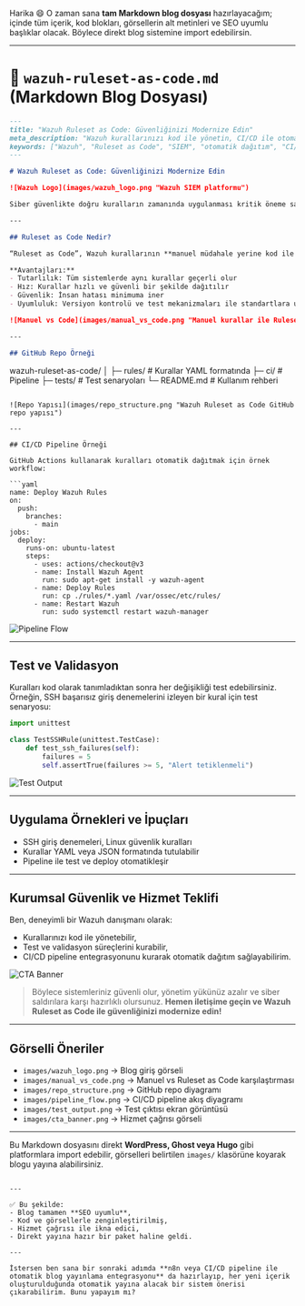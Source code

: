 Harika 😄 O zaman sana **tam Markdown blog dosyası** hazırlayacağım; içinde tüm içerik, kod blokları, görsellerin alt metinleri ve SEO uyumlu başlıklar olacak. Böylece direkt blog sistemine import edebilirsin.

---

# 📄 `wazuh-ruleset-as-code.md` (Markdown Blog Dosyası)

```markdown
---
title: "Wazuh Ruleset as Code: Güvenliğinizi Modernize Edin"
meta_description: "Wazuh kurallarınızı kod ile yönetin, CI/CD ile otomatik dağıtın ve sistemlerinizi güvenli tutun. Örnek GitHub repo ve pipeline ile adım adım rehber."
keywords: ["Wazuh", "Ruleset as Code", "SIEM", "otomatik dağıtım", "CI/CD", "güvenlik kuralları"]
---

# Wazuh Ruleset as Code: Güvenliğinizi Modernize Edin

![Wazuh Logo](images/wazuh_logo.png "Wazuh SIEM platformu")

Siber güvenlikte doğru kuralların zamanında uygulanması kritik öneme sahiptir. Wazuh, açık kaynaklı SIEM ve güvenlik izleme platformu olarak bu süreci kolaylaştırır. Ancak kuralları manuel yönetmek büyük ve dağıtık sistemlerde ciddi riskler taşır. İşte bu noktada **“Ruleset as Code”** yaklaşımı devreye giriyor ve GitHub + CI/CD ile birleştirildiğinde **tam otomatik, izlenebilir ve güvenli bir sistem** elde edersiniz.  

---

## Ruleset as Code Nedir?

“Ruleset as Code”, Wazuh kurallarının **manuel müdahale yerine kod ile yönetilmesi** yaklaşımıdır. Kurallar Git üzerinde tutulur, test edilir ve CI/CD pipeline’larıyla otomatik olarak tüm Wazuh sunucularına dağıtılır.  

**Avantajları:**
- Tutarlılık: Tüm sistemlerde aynı kurallar geçerli olur
- Hız: Kurallar hızlı ve güvenli bir şekilde dağıtılır
- Güvenlik: İnsan hatası minimuma iner
- Uyumluluk: Versiyon kontrolü ve test mekanizmaları ile standartlara uygunluk sağlanır

![Manuel vs Code](images/manual_vs_code.png "Manuel kurallar ile Ruleset as Code karşılaştırması")

---

## GitHub Repo Örneği

```

wazuh-ruleset-as-code/
│
├─ rules/                  # Kurallar YAML formatında
├─ ci/                     # Pipeline
├─ tests/                  # Test senaryoları
└─ README.md               # Kullanım rehberi

````

![Repo Yapısı](images/repo_structure.png "Wazuh Ruleset as Code GitHub repo yapısı")

---

## CI/CD Pipeline Örneği

GitHub Actions kullanarak kuralları otomatik dağıtmak için örnek workflow:

```yaml
name: Deploy Wazuh Rules
on:
  push:
    branches:
      - main
jobs:
  deploy:
    runs-on: ubuntu-latest
    steps:
      - uses: actions/checkout@v3
      - name: Install Wazuh Agent
        run: sudo apt-get install -y wazuh-agent
      - name: Deploy Rules
        run: cp ./rules/*.yaml /var/ossec/etc/rules/
      - name: Restart Wazuh
        run: sudo systemctl restart wazuh-manager
````

![Pipeline Flow](images/pipeline_flow.png "CI/CD pipeline akış diyagramı")

---

## Test ve Validasyon

Kuralları kod olarak tanımladıktan sonra her değişikliği test edebilirsiniz. Örneğin, SSH başarısız giriş denemelerini izleyen bir kural için test senaryosu:

```python
import unittest

class TestSSHRule(unittest.TestCase):
    def test_ssh_failures(self):
        failures = 5
        self.assertTrue(failures >= 5, "Alert tetiklenmeli")
```

![Test Output](images/test_output.png "Kuralların test çıktısı örneği")

---

## Uygulama Örnekleri ve İpuçları

* SSH giriş denemeleri, Linux güvenlik kuralları
* Kurallar YAML veya JSON formatında tutulabilir
* Pipeline ile test ve deploy otomatikleşir

---

## Kurumsal Güvenlik ve Hizmet Teklifi

Ben, deneyimli bir Wazuh danışmanı olarak:

* Kurallarınızı kod ile yönetebilir,
* Test ve validasyon süreçlerini kurabilir,
* CI/CD pipeline entegrasyonunu kurarak otomatik dağıtım sağlayabilirim.

![CTA Banner](images/cta_banner.png "Hemen iletişime geçin")

> Böylece sistemleriniz güvenli olur, yönetim yükünüz azalır ve siber saldırılara karşı hazırlıklı olursunuz. **Hemen iletişime geçin ve Wazuh Ruleset as Code ile güvenliğinizi modernize edin!**

---

## Görselli Öneriler

* `images/wazuh_logo.png` → Blog giriş görseli
* `images/manual_vs_code.png` → Manuel vs Ruleset as Code karşılaştırması
* `images/repo_structure.png` → GitHub repo diyagramı
* `images/pipeline_flow.png` → CI/CD pipeline akış diyagramı
* `images/test_output.png` → Test çıktısı ekran görüntüsü
* `images/cta_banner.png` → Hizmet çağrısı görseli

---

Bu Markdown dosyasını direkt **WordPress, Ghost veya Hugo** gibi platformlara import edebilir, görselleri belirtilen `images/` klasörüne koyarak blogu yayına alabilirsiniz.

```

---

✅ Bu şekilde:  
- Blog tamamen **SEO uyumlu**,  
- Kod ve görsellerle zenginleştirilmiş,  
- Hizmet çağrısı ile ikna edici,  
- Direkt yayına hazır bir paket haline geldi.  

---

İstersen ben sana bir sonraki adımda **n8n veya CI/CD pipeline ile otomatik blog yayınlama entegrasyonu** da hazırlayıp, her yeni içerik oluşturulduğunda otomatik yayına alacak bir sistem önerisi çıkarabilirim. Bunu yapayım mı?
```
